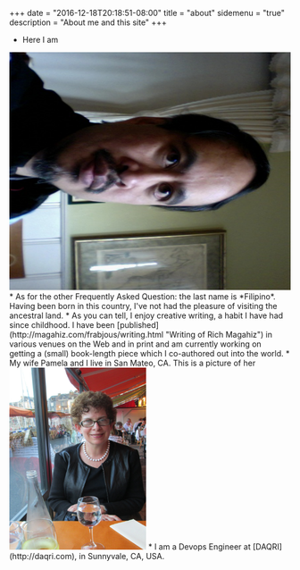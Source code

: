 +++
date = "2016-12-18T20:18:51-08:00"
title = "about"
sidemenu = "true"
description = "About me and this site"
+++

* Here I am<br />
<img src="/media/Photo on 1-1-14 at 7.42 AM.jpg" title="Richard Magahiz" width=640 height=426 />
* As for the other Frequently Asked Question:  the last name is *Filipino*.  Having been born in this country, I've not had the
pleasure of visiting the ancestral land.
* As you can tell, I enjoy creative writing, a habit I have had since childhood. I have been
[published](http://magahiz.com/frabjous/writing.html "Writing of Rich Magahiz")
in various venues on the Web and in print and am currently working on<br />getting a (small) book-length piece which I co-authored out into the world.
* My wife Pamela and I live in San Mateo, CA.
This is a picture of her<br />
<img src="/media/IMG_0501.JPG" title="Pamela Magahiz" width=245 height=326 />
* I am a Devops Engineer at [DAQRI](http://daqri.com), in Sunnyvale, CA, USA.
